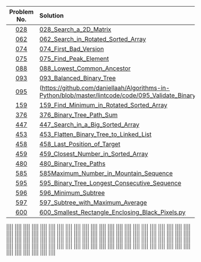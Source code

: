 |Problem No.|Solution|Difficulty|
|:-:|:-|:-:|
|[028](http://www.lintcode.com/problem/search-a-2d-matrix)|[028_Search_a_2D_Matrix](https://github.com/daniellaah/Algorithms-in-Python/blob/master/lintcode/code/028_Search_a_2D_Matrix.py)|Easy|
|[062](http://www.lintcode.com/problem/search-in-rotated-sorted-array)|[062_Search_in_Rotated_Sorted_Array](https://github.com/daniellaah/Algorithms-in-Python/blob/master/lintcode/code/)|Medium|
|[074](http://www.lintcode.com/problem/first-bad-version)|[074_First_Bad_Version](https://github.com/daniellaah/Algorithms-in-Python/blob/master/lintcode/code/074_First_Bad_Version.py)|Medium|
|[075](http://www.lintcode.com/problem/find-peak-element)|[075_Find_Peak_Element](https://github.com/daniellaah/Algorithms-in-Python/blob/master/lintcode/code/075_Find_Peak_Element.py)|Medium|
|[088](http://www.lintcode.com/en/problem/lowest-common-ancestor/)|[088_Lowest_Common_Ancestor](https://github.com/daniellaah/Algorithms-in-Python/blob/master/lintcode/code/088_Lowest_Common_Ancestor.py)||
|[093](http://www.lintcode.com/problem/balanced-binary-tree)|[093_Balanced_Binary_Tree](https://github.com/daniellaah/Algorithms-in-Python/blob/master/lintcode/code/093_Balanced_Binary_Tree.py)|Easy|
|[095](http://www.lintcode.com/en/problem/validate-binary-search-tree/#)|(https://github.com/daniellaah/Algorithms-in-Python/blob/master/lintcode/code/095_Validate_Binary_Search_Tree.py)|Medium|
|[159](http://www.lintcode.com/problem/find-minimum-in-rotated-sorted-array)|[159_Find_Minimum_in_Rotated_Sorted_Array](https://github.com/daniellaah/Algorithms-in-Python/blob/master/lintcode/code/159_Find_Minimum_in_Rotated_Sorted_Array.py)|Medium|
|[376](http://www.lintcode.com/en/problem/binary-tree-path-sum/#)|[376_Binary_Tree_Path_Sum](https://github.com/daniellaah/Algorithms-in-Python/blob/master/lintcode/code/376_Binary_Tree_Path_Sum.py)|Easy|
|[447](http://www.lintcode.com/problem/search-in-a-big-sorted-array)|[447_Search_in_a_Big_Sorted_Array](https://github.com/daniellaah/Algorithms-in-Python/blob/master/lintcode/code/447_Search_in_a_Big_Sorted_Array.py)|Medium|
|[453](http://www.lintcode.com/problem/flatten-binary-tree-to-linked-list)|[453_Flatten_Binary_Tree_to_Linked_List](https://github.com/daniellaah/Algorithms-in-Python/blob/master/lintcode/code/453_Flatten_Binary_Tree_to_Linked_List.py)|Easy|
|[458](http://www.lintcode.com/problem/last-position-of-target)|[458_Last_Position_of_Target](https://github.com/daniellaah/Algorithms-in-Python/blob/master/lintcode/code/458_Last_Position_of_Target.py)|Easy|
|[459](http://www.lintcode.com/problem/closest-number-in-sorted-array)|[459_Closest_Number_in_Sorted_Array](https://github.com/daniellaah/Algorithms-in-Python/blob/master/lintcode/code/459_Closest_Number_in_Sorted_Array.py)|Easy|
|[480](http://www.lintcode.com/problem/binary-tree-paths)|[480_Binary_Tree_Paths](https://github.com/daniellaah/Algorithms-in-Python/blob/master/lintcode/code/480_Binary_Tree_Paths.py)|Easy|
|[585](http://www.lintcode.com/problem/maximum-number-in-mountain-sequence)|[585Maximum_Number_in_Mountain_Sequence](https://github.com/daniellaah/Algorithms-in-Python/blob/master/lintcode/code/585Maximum_Number_in_Mountain_Sequence.py)|Medium|
|[595](http://www.lintcode.com/problem/binary-tree-longest-consecutive-sequence)|[595_Binary_Tree_Longest_Consecutive_Sequence](https://github.com/daniellaah/Algorithms-in-Python/blob/master/lintcode/code/595_Binary_Tree_Longest_Consecutive_Sequence.py)|Easy|
|[596]()|[596_Minimum_Subtree](https://github.com/daniellaah/Algorithms-in-Python/blob/master/lintcode/code/596_Minimum_Subtree.py)|Easy|
|[597]()|[597_Subtree_with_Maximum_Average](https://github.com/daniellaah/Algorithms-in-Python/blob/master/lintcode/code/597_Subtree_with_Maximum_Average.py)|Easy|
|[600]()|[600_Smallest_Rectangle_Enclosing_Black_Pixels.py](https://github.com/daniellaah/Algorithms-in-Python/blob/master/lintcode/code/600_Smallest_Rectangle_Enclosing_Black_Pixels.py)|Hard|


||[](https://github.com/daniellaah/Algorithms-in-Python/blob/master/lintcode/code/)||
||[](https://github.com/daniellaah/Algorithms-in-Python/blob/master/lintcode/code/)||
||[](https://github.com/daniellaah/Algorithms-in-Python/blob/master/lintcode/code/)||
||[](https://github.com/daniellaah/Algorithms-in-Python/blob/master/lintcode/code/)||
||[](https://github.com/daniellaah/Algorithms-in-Python/blob/master/lintcode/code/)||
||[](https://github.com/daniellaah/Algorithms-in-Python/blob/master/lintcode/code/)||
||[](https://github.com/daniellaah/Algorithms-in-Python/blob/master/lintcode/code/)||
||[](https://github.com/daniellaah/Algorithms-in-Python/blob/master/lintcode/code/)||
||[](https://github.com/daniellaah/Algorithms-in-Python/blob/master/lintcode/code/)||
||[](https://github.com/daniellaah/Algorithms-in-Python/blob/master/lintcode/code/)||
||[](https://github.com/daniellaah/Algorithms-in-Python/blob/master/lintcode/code/)||
||[](https://github.com/daniellaah/Algorithms-in-Python/blob/master/lintcode/code/)||
||[](https://github.com/daniellaah/Algorithms-in-Python/blob/master/lintcode/code/)||
||[](https://github.com/daniellaah/Algorithms-in-Python/blob/master/lintcode/code/)||
||[](https://github.com/daniellaah/Algorithms-in-Python/blob/master/lintcode/code/)||
||[](https://github.com/daniellaah/Algorithms-in-Python/blob/master/lintcode/code/)||
||[](https://github.com/daniellaah/Algorithms-in-Python/blob/master/lintcode/code/)||
||[](https://github.com/daniellaah/Algorithms-in-Python/blob/master/lintcode/code/)||
||[](https://github.com/daniellaah/Algorithms-in-Python/blob/master/lintcode/code/)||
||[](https://github.com/daniellaah/Algorithms-in-Python/blob/master/lintcode/code/)||
||[](https://github.com/daniellaah/Algorithms-in-Python/blob/master/lintcode/code/)||
||[](https://github.com/daniellaah/Algorithms-in-Python/blob/master/lintcode/code/)||
||[](https://github.com/daniellaah/Algorithms-in-Python/blob/master/lintcode/code/)||
||[](https://github.com/daniellaah/Algorithms-in-Python/blob/master/lintcode/code/)||
||[](https://github.com/daniellaah/Algorithms-in-Python/blob/master/lintcode/code/)||
||[](https://github.com/daniellaah/Algorithms-in-Python/blob/master/lintcode/code/)||
||[](https://github.com/daniellaah/Algorithms-in-Python/blob/master/lintcode/code/)||
||[](https://github.com/daniellaah/Algorithms-in-Python/blob/master/lintcode/code/)||
||[](https://github.com/daniellaah/Algorithms-in-Python/blob/master/lintcode/code/)||
||[](https://github.com/daniellaah/Algorithms-in-Python/blob/master/lintcode/code/)||
||[](https://github.com/daniellaah/Algorithms-in-Python/blob/master/lintcode/code/)||
||[](https://github.com/daniellaah/Algorithms-in-Python/blob/master/lintcode/code/)||
||[](https://github.com/daniellaah/Algorithms-in-Python/blob/master/lintcode/code/)||
||[](https://github.com/daniellaah/Algorithms-in-Python/blob/master/lintcode/code/)||
||[](https://github.com/daniellaah/Algorithms-in-Python/blob/master/lintcode/code/)||
||[](https://github.com/daniellaah/Algorithms-in-Python/blob/master/lintcode/code/)||
||[](https://github.com/daniellaah/Algorithms-in-Python/blob/master/lintcode/code/)||
||[](https://github.com/daniellaah/Algorithms-in-Python/blob/master/lintcode/code/)||
||[](https://github.com/daniellaah/Algorithms-in-Python/blob/master/lintcode/code/)||
||[](https://github.com/daniellaah/Algorithms-in-Python/blob/master/lintcode/code/)||
||[](https://github.com/daniellaah/Algorithms-in-Python/blob/master/lintcode/code/)||
||[](https://github.com/daniellaah/Algorithms-in-Python/blob/master/lintcode/code/)||
||[](https://github.com/daniellaah/Algorithms-in-Python/blob/master/lintcode/code/)||
||[](https://github.com/daniellaah/Algorithms-in-Python/blob/master/lintcode/code/)||
||[](https://github.com/daniellaah/Algorithms-in-Python/blob/master/lintcode/code/)||
||[](https://github.com/daniellaah/Algorithms-in-Python/blob/master/lintcode/code/)||
||[](https://github.com/daniellaah/Algorithms-in-Python/blob/master/lintcode/code/)||
||[](https://github.com/daniellaah/Algorithms-in-Python/blob/master/lintcode/code/)||
||[](https://github.com/daniellaah/Algorithms-in-Python/blob/master/lintcode/code/)||
||[](https://github.com/daniellaah/Algorithms-in-Python/blob/master/lintcode/code/)||
||[](https://github.com/daniellaah/Algorithms-in-Python/blob/master/lintcode/code/)||
||[](https://github.com/daniellaah/Algorithms-in-Python/blob/master/lintcode/code/)||
||[](https://github.com/daniellaah/Algorithms-in-Python/blob/master/lintcode/code/)||
||[](https://github.com/daniellaah/Algorithms-in-Python/blob/master/lintcode/code/)||
||[](https://github.com/daniellaah/Algorithms-in-Python/blob/master/lintcode/code/)||
||[](https://github.com/daniellaah/Algorithms-in-Python/blob/master/lintcode/code/)||
||[](https://github.com/daniellaah/Algorithms-in-Python/blob/master/lintcode/code/)||
||[](https://github.com/daniellaah/Algorithms-in-Python/blob/master/lintcode/code/)||
||[](https://github.com/daniellaah/Algorithms-in-Python/blob/master/lintcode/code/)||
||[](https://github.com/daniellaah/Algorithms-in-Python/blob/master/lintcode/code/)||
||[](https://github.com/daniellaah/Algorithms-in-Python/blob/master/lintcode/code/)||
||[](https://github.com/daniellaah/Algorithms-in-Python/blob/master/lintcode/code/)||
||[](https://github.com/daniellaah/Algorithms-in-Python/blob/master/lintcode/code/)||
||[](https://github.com/daniellaah/Algorithms-in-Python/blob/master/lintcode/code/)||
||[](https://github.com/daniellaah/Algorithms-in-Python/blob/master/lintcode/code/)||
||[](https://github.com/daniellaah/Algorithms-in-Python/blob/master/lintcode/code/)||
||[](https://github.com/daniellaah/Algorithms-in-Python/blob/master/lintcode/code/)||
||[](https://github.com/daniellaah/Algorithms-in-Python/blob/master/lintcode/code/)||
||[](https://github.com/daniellaah/Algorithms-in-Python/blob/master/lintcode/code/)||
||[](https://github.com/daniellaah/Algorithms-in-Python/blob/master/lintcode/code/)||
||[](https://github.com/daniellaah/Algorithms-in-Python/blob/master/lintcode/code/)||
||[](https://github.com/daniellaah/Algorithms-in-Python/blob/master/lintcode/code/)||
||[](https://github.com/daniellaah/Algorithms-in-Python/blob/master/lintcode/code/)||
||[](https://github.com/daniellaah/Algorithms-in-Python/blob/master/lintcode/code/)||
||[](https://github.com/daniellaah/Algorithms-in-Python/blob/master/lintcode/code/)||
||[](https://github.com/daniellaah/Algorithms-in-Python/blob/master/lintcode/code/)||
||[](https://github.com/daniellaah/Algorithms-in-Python/blob/master/lintcode/code/)||
||[](https://github.com/daniellaah/Algorithms-in-Python/blob/master/lintcode/code/)||
||[](https://github.com/daniellaah/Algorithms-in-Python/blob/master/lintcode/code/)||
||[](https://github.com/daniellaah/Algorithms-in-Python/blob/master/lintcode/code/)||
||[](https://github.com/daniellaah/Algorithms-in-Python/blob/master/lintcode/code/)||
||[](https://github.com/daniellaah/Algorithms-in-Python/blob/master/lintcode/code/)||
||[](https://github.com/daniellaah/Algorithms-in-Python/blob/master/lintcode/code/)||
||[](https://github.com/daniellaah/Algorithms-in-Python/blob/master/lintcode/code/)||
||[](https://github.com/daniellaah/Algorithms-in-Python/blob/master/lintcode/code/)||
||[](https://github.com/daniellaah/Algorithms-in-Python/blob/master/lintcode/code/)||
||[](https://github.com/daniellaah/Algorithms-in-Python/blob/master/lintcode/code/)||
||[](https://github.com/daniellaah/Algorithms-in-Python/blob/master/lintcode/code/)||
||[](https://github.com/daniellaah/Algorithms-in-Python/blob/master/lintcode/code/)||
||[](https://github.com/daniellaah/Algorithms-in-Python/blob/master/lintcode/code/)||
||[](https://github.com/daniellaah/Algorithms-in-Python/blob/master/lintcode/code/)||
||[](https://github.com/daniellaah/Algorithms-in-Python/blob/master/lintcode/code/)||
||[](https://github.com/daniellaah/Algorithms-in-Python/blob/master/lintcode/code/)||
||[](https://github.com/daniellaah/Algorithms-in-Python/blob/master/lintcode/code/)||
